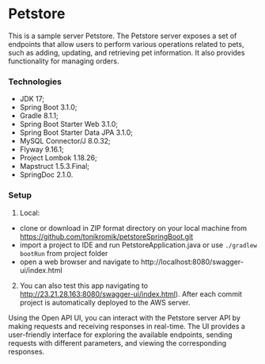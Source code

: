 # Petstore
This is a sample server Petstore.
The Petstore server exposes a set of endpoints that allow users to perform various operations related to pets, such as adding, 
updating, and retrieving pet information. It also provides functionality for managing orders.


### Technologies
- JDK 17;
- Spring Boot 3.1.0;
- Gradle 8.1.1;
- Spring Boot Starter Web 3.1.0;
- Spring Boot Starter Data JPA 3.1.0;
- MySQL Connector/J 8.0.32;
- Flyway 9.16.1;
- Project Lombok 1.18.26;
- Mapstruct 1.5.3.Final;
- SpringDoc 2.1.0.

### Setup
1. Local:
- clone or download in ZIP format directory on your local machine from https://github.com/tonikromik/petstoreSpringBoot.git
- import a project to IDE and run PetstoreApplication.java 
or use ``` ./gradlew bootRun ``` from project folder
- open a web browser and navigate to http://localhost:8080/swagger-ui/index.html
2. You can also test this app navigating to http://23.21.28.163:8080/swagger-ui/index.html). 
After each commit project is automatically deployed to the AWS server.


Using the Open API UI, you can interact with the Petstore server API by making requests and receiving responses in real-time. 
The UI provides a user-friendly interface for exploring the available endpoints, sending requests with different parameters, 
and viewing the corresponding responses.
